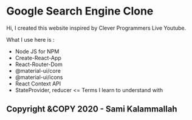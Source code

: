 # Google Search Engine Clone

Hi, I created this website inspired by Clever Programmers Live Youtube.

What I use here is :

- Node JS for NPM
- Create-React-App
- React-Router-Dom
- @material-ui/core
- @material-ui/icons
- React Context API
- StateProvider, reducer <= Terms I learn to understand with

## Copyright &COPY 2020 - Sami Kalammallah
